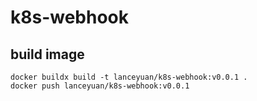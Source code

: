 # k8s-webhook

## build image
```shell script
docker buildx build -t lanceyuan/k8s-webhook:v0.0.1 .
docker push lanceyuan/k8s-webhook:v0.0.1
```